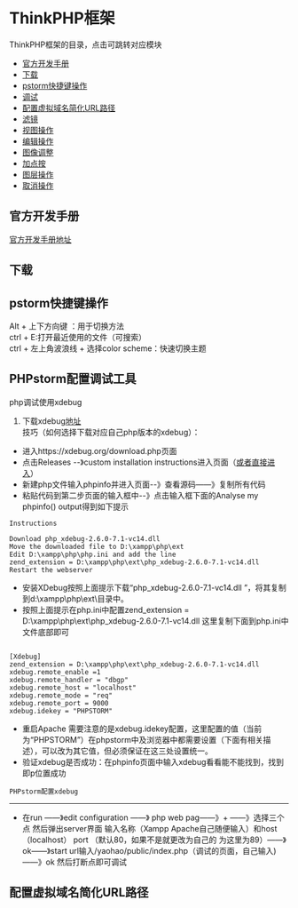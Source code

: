 # ThinkPHP框架

ThinkPHP框架的目录，点击可跳转对应模块

* [官方开发手册](#官方开发手册)
* [下载](#工具箱)
* [pstorm快捷键操作](#pstorm快捷键操作)
* [调试](#调试)
* [ 配置虚拟域名简化URL路径](#配置虚拟域名简化URL路径)
* [滤镜](#滤镜)
* [视图操作](#视图操作)
* [编辑操作](#编辑操作)
* [图像调整](#图像调整)
* [加点按](#加点按)
* [图层操作](#图层操作)
* [取消操作](#取消操作)

## 官方开发手册


[官方开发手册地址](https://www.kancloud.cn/manual/thinkphp5_1/353946)


## 下载

## pstorm快捷键操作
Alt + 上下方向键 ：用于切换方法  
ctrl + E:打开最近使用的文件（可搜索）  
ctrl + 左上角波浪线 + 选择color scheme：快速切换主题  
## PHPstorm配置调试工具
php调试使用xdebug
1. 下载xdebug[地址](https://xdebug.org/download.php)  
技巧（如何选择下载对应自己php版本的xdebug）： 


* 进入https://xdebug.org/download.php页面
* 点击Releases --》custom installation instructions进入页面（[或者直接进入](https://xdebug.org/wizard.php)）
* 新建php文件输入phpinfo并进入页面--》查看源码——》复制所有代码
* 粘贴代码到第二步页面的输入框中--》点击输入框下面的Analyse my phpinfo() output得到如下提示



```
Instructions

Download php_xdebug-2.6.0-7.1-vc14.dll
Move the downloaded file to D:\xampp\php\ext
Edit D:\xampp\php\php.ini and add the line
zend_extension = D:\xampp\php\ext\php_xdebug-2.6.0-7.1-vc14.dll
Restart the webserver
```
   
* 安装XDebug按照上面提示下载“php_xdebug-2.6.0-7.1-vc14.dll
”，将其复制到d:\xampp\php\ext\目录中。
* 按照上面提示在php.ini中配置zend_extension = D:\xampp\php\ext\php_xdebug-2.6.0-7.1-vc14.dll
这里复制下面到php.ini中文件底部即可

```

[Xdebug]
zend_extension = D:\xampp\php\ext\php_xdebug-2.6.0-7.1-vc14.dll
xdebug.remote_enable =1
xdebug.remote_handler = "dbgp"
xdebug.remote_host = "localhost"
xdebug.remote_mode = "req"
xdebug.remote_port = 9000
xdebug.idekey = "PHPSTORM"
```
* 重启Apache
需要注意的是xdebug.idekey配置，这里配置的值（当前为“PHPSTORM”）在phpstorm中及浏览器中都需要设置（下面有相关描述），可以改为其它值，但必须保证在这三处设置统一。
* 验证xdebug是否成功：在phpinfo页面中输入xdebug看看能不能找到，找到即p位置成功

 `PHPstorm配置xdebug`
 ***
 
 * 在run ——》edit configuration ——》 php web pag——》+
 ——》选择三个点 然后弹出server界面 输入名称（Xampp Apache自己随便输入）和host（localhost） port （默认80，如果不是就更改为自己的 为这里为89）——》ok——》start url输入/yaohao/public/index.php（调试的页面，自己输入)——》ok 然后打断点即可调试

##  配置虚拟域名简化URL路径







